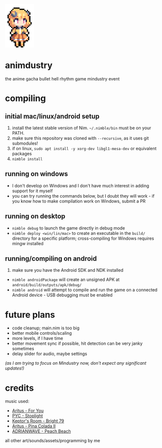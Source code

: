 ![](assets-raw/icon.png)

# animdustry

the anime gacha bullet hell rhythm game mindustry event

# compiling

## initial mac/linux/android setup

1. install the latest stable version of Nim. `~/.nimble/bin` must be on your PATH.
2. make sure this repository was cloned with `--recursive`, as it uses git submodules!
3. if on linux, `sudo apt install -y xorg-dev libgl1-mesa-dev` or equivalent packages
4. `nimble install`

## running on windows

- I don't develop on Windows and I don't have much interest in adding support for it myself
- you can try running the commands below, but I doubt they will work - if you know how to make compilation work on Windows, submit a PR

## running on desktop

- `nimble debug` to launch the game directly in debug mode
- `nimble deploy <win/lin/mac>` to create an executable in the `build/` directory for a specific platform; cross-compiling for Windows requires mingw installed

## running/compiling on android

1. make sure you have the Android SDK and NDK installed

- `nimble androidPackage` will create an unsigned APK at `android/build/outputs/apk/debug/`
- `nimble android` will attempt to compile and run the game on a connected Android device - USB debugging must be enabled

# future plans

- code cleanup; main.nim is too big
- better mobile controls/scaling
- more levels, if I have time
- better movement sync if possible, hit detection can be very janky sometimes
- delay slider for audio, maybe settings

*(as I am trying to focus on Mindustry now, don't expect any significant updates!)*

# credits

music used:

- [Aritus - For You](https://soundcloud.com/aritusmusic/4you)
- [PYC - Stoplight](https://soundcloud.com/pycmusic/stoplight)
- [Keptor's Room - Bright 79](https://soundcloud.com/topazeclub/bright-79)
- [Aritus - Pina Colada II](https://soundcloud.com/aritusmusic/pina-colada-ii-final)
- [ADRIANWAVE - Peach Beach](https://soundcloud.com/adrianwave/peach-beach)


all other art/sounds/assets/programming by me
